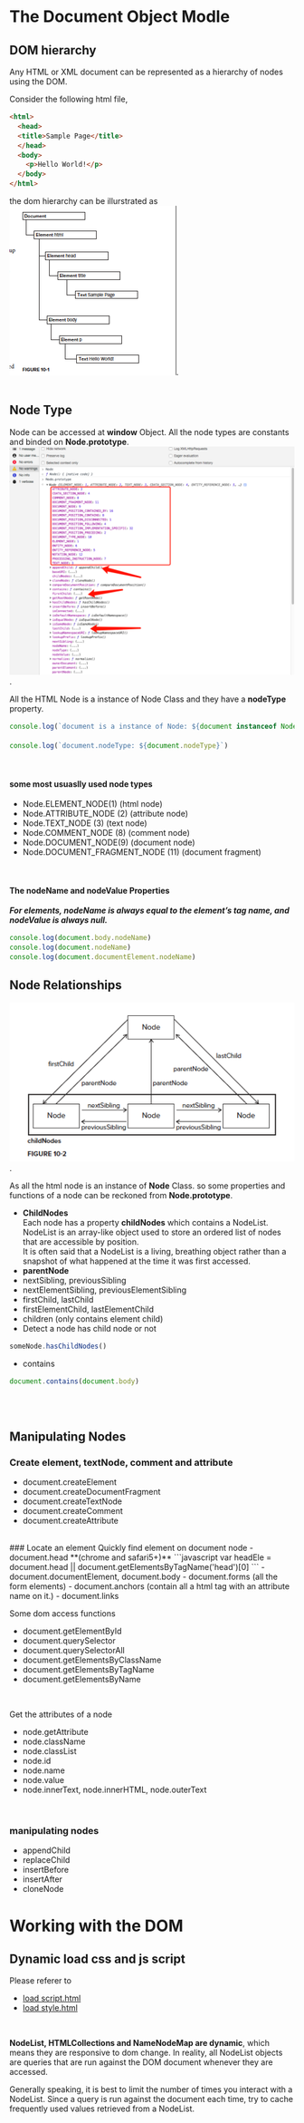 # The Document Object Modle

## DOM hierarchy
Any HTML or XML document can be
represented as a hierarchy of nodes using the
DOM. <br>

Consider the following html file, 
```html
<html>
  <head>
  <title>Sample Page</title>
  </head>
  <body>
    <p>Hello World!</p>
  </body>
</html>
```
the dom hierarchy can be illurstrated as
![DOM hierachy](./includes/01.figure_dom_hierarchy.png).<br><br>


## Node Type
Node can be accessed at **window** Object. All the node types are constants and binded on **Node.prototype**.
<br>
![DOM hierachy](./includes/02.Node.prototype.png).

All the HTML Node is a instance of Node Class and they have a **nodeType** property.

```javascript
console.log(`document is a instance of Node: ${document instanceof Node}`)

console.log(`document.nodeType: ${document.nodeType}`)
```
<br>

#### some most usuaslly used node types
- Node.ELEMENT_NODE(1) (html node)
- Node.ATTRIBUTE_NODE (2) (attribute node)
- Node.TEXT_NODE (3)  (text node)
- Node.COMMENT_NODE (8) (comment node)
- Node.DOCUMENT_NODE(9) (document node)
- Node.DOCUMENT_FRAGMENT_NODE (11) (document fragment)
<br>

#### The nodeName and nodeValue Properties
***For elements, nodeName is always equal to the element’s tag name, and nodeValue is always null.***

```javascript
console.log(document.body.nodeName)
console.log(document.nodeName)
console.log(document.documentElement.nodeName)
```


## Node Relationships

![DOM hierachy](./includes/03.node_relationships.png).<br>

As all the html node is an instance of **Node** Class. so some properties and functions of a node can be reckoned from **Node.prototype**. <br>

- **ChildNodes**
<br>Each node has a property **childNodes** which contains a NodeList. NodeList is an array-like object used to store an ordered list of nodes that are accessible by position.<br>
It is often said that a NodeList is a living, breathing object rather than a snapshot of what happened at
the time it was first accessed.<br>
- **parentNode**
- nextSibling, previousSibling
- nextElementSibling, previousElementSibling
- firstChild, lastChild
- firstElementChild, lastElementChild
- children (only contains element child)
- Detect a node has child node or not
```javascript
someNode.hasChildNodes()
```
- contains
```javascript
document.contains(document.body)
```
<br><br>

## Manipulating Nodes
### Create element, textNode, comment and attribute
- document.createElement
- document.createDocumentFragment
- document.createTextNode
- document.createComment
- document.createAttribute

<br>
### Locate an element
Quickly find element on document node
- document.head **(chrome and safari5+)**
```javascript
var headEle = document.head || document.getElementsByTagName('head')[0]
```
- document.documentElement, document.body
- document.forms (all the form elements)
- document.anchors (contain all a html tag with an attribute name on it.)
- document.links
<br>

Some dom access functions
- document.getElementById
- document.querySelector
- document.querySelectorAll
- document.getElementsByClassName
- document.getElementsByTagName
- document.getElementsByName
<br>

Get the attributes of a node
- node.getAttribute
- node.className
- node.classList
- node.id
- node.name
- node.value
- node.innerText, node.innerHTML, node.outerText
<br>

### manipulating nodes
- appendChild
- replaceChild
- insertBefore
- insertAfter
- cloneNode


# Working with the DOM

## Dynamic load css and js script
Please referer to 
- <a href="./05.01.load script.html">load script.html</a>
- <a href="./05.02.load style.html">load style.html</a>
<br>

**NodeList, HTMLCollections and NameNodeMap are dynamic**, which means they are responsive to dom change. In reality, all NodeList objects are queries that
are run against the DOM document whenever they are accessed. <br>

Generally speaking, it is best to limit the number of times you interact with a NodeList. Since a query
is run against the document each time, try to cache frequently used values retrieved from a NodeList.
